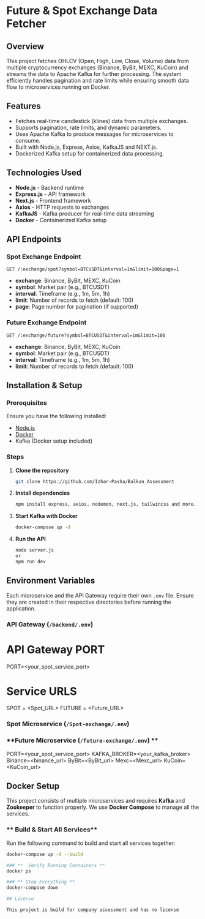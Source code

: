 # Future & Spot Exchange Data Fetcher

## Overview

This project fetches OHLCV (Open, High, Low, Close, Volume) data from multiple cryptocurrency exchanges (Binance, ByBit, MEXC, KuCoin) and streams the data to Apache Kafka for further processing. The system efficiently handles pagination and rate limits while ensuring smooth data flow to microservices running on Docker.

## Features

- Fetches real-time candlestick (klines) data from multiple exchanges.
- Supports pagination, rate limits, and dynamic parameters.
- Uses Apache Kafka to produce messages for microservices to consume.
- Built with Node.js, Express, Axios, KafkaJS and NEXT.js.
- Dockerized Kafka setup for containerized data processing.

## Technologies Used

- **Node.js** - Backend runtime
- **Express.js** - API framework
- **Next.js** - Frontend framework
- **Axios** - HTTP requests to exchanges
- **KafkaJS** - Kafka producer for real-time data streaming
- **Docker** - Containerized Kafka setup

## API Endpoints

### Spot Exchange Endpoint

```
GET /:exchange/spot?symbol=BTCUSDT&interval=1m&limit=100&page=1
```

- **exchange**: Binance, ByBit, MEXC, KuCoin
- **symbol**: Market pair (e.g., BTCUSDT)
- **interval**: Timeframe (e.g., 1m, 5m, 1h)
- **limit**: Number of records to fetch (default: 100)
- **page**: Page number for pagination (if supported)

### Future Exchange Endpoint

```
GET /:exchange/future?symbol=BTCUSDT&interval=1m&limit=100
```

- **exchange**: Binance, ByBit, MEXC, KuCoin
- **symbol**: Market pair (e.g., BTCUSDT)
- **interval**: Timeframe (e.g., 1m, 5m, 1h)
- **limit**: Number of records to fetch (default: 100)

## Installation & Setup

### Prerequisites

Ensure you have the following installed:

- [Node.js](https://nodejs.org/)
- [Docker](https://www.docker.com/)
- Kafka (Docker setup included)

### Steps

1. **Clone the repository**

   ```sh
   git clone https://github.com/Izhar-Pasha/Balkan_Assessment
   ```

2. **Install dependencies**

   ```sh
   npm install express, axios, nodemon, next.js, tailwincss and more.
   ```

3. **Start Kafka with Docker**

   ```sh
   docker-compose up -d
   ```

4. **Run the API**
   ```sh
   node server.js
   or
   npm run dev
   ```

## Environment Variables

Each microservice and the API Gateway require their own `.env` file. Ensure they are created in their respective directories before running the application.

### **API Gateway (`/backend/.env`)**

# API Gateway PORT

PORT=<your_spot_service_port>

# Service URLS

SPOT = <Spot_URL>
FUTURE = <Future_URL>

### **Spot Microservice (`/Spot-exchange/.env`)**

### **Future Microservice (`/future-exchange/.env`) **

PORT=<your_spot_service_port>
KAFKA_BROKER=<your_kafka_broker>
Binance=<binance_url>
ByBit=<ByBit_url>
Mexc=<Mexc_url>
KuCoin=<KuCoin_url>

## Docker Setup

This project consists of multiple microservices and requires **Kafka** and **Zookeeper** to function properly. We use **Docker Compose** to manage all the services.

### ** Build & Start All Services**

Run the following command to build and start all services together:

```sh
docker-compose up -d --build

### **  Verify Running Containers **
docker ps

### ** Stop Everything **
docker-compose down

## License

This project is build for company assessment and has no license
```
